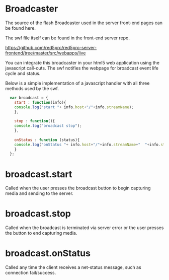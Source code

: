 Broadcaster
===
The source of the flash Broadcaster used in the server front-end pages can be found here.

The swf file itself can be found in the front-end server repo.

https://github.com/red5pro/red5pro-server-frontend/tree/master/src/webapps/live

You can integrate this broadcaster in your html5 web application using the javascript call-outs.
The swf notifies the webpage for broadcast event life cycle and status.

Below is a simple implementation of a javascript handler with all three methods used by the swf.

```javascript
  var broadcast = {
  	start : function(info){
  	console.log("start "+ info.host+"/"+info.streamName);
  	},
  	
  	stop : function(){
  	console.log("broadcast stop");
  	},
  	
  	onStatus : function (status){
  	console.log("onStatus "+ info.host+"/"+info.streamName+"  "+info.status);
  	} 
  };
```

broadcast.start
====
Called when the user presses the broadcast button to begin capturing media and sending to the server.

broadcast.stop
====
Called when the broadcast is terminated via server error or the user presses the button to end capturing media.

broadcast.onStatus
====
Called any time the client receives a net-status message, such as connection fail/success.

